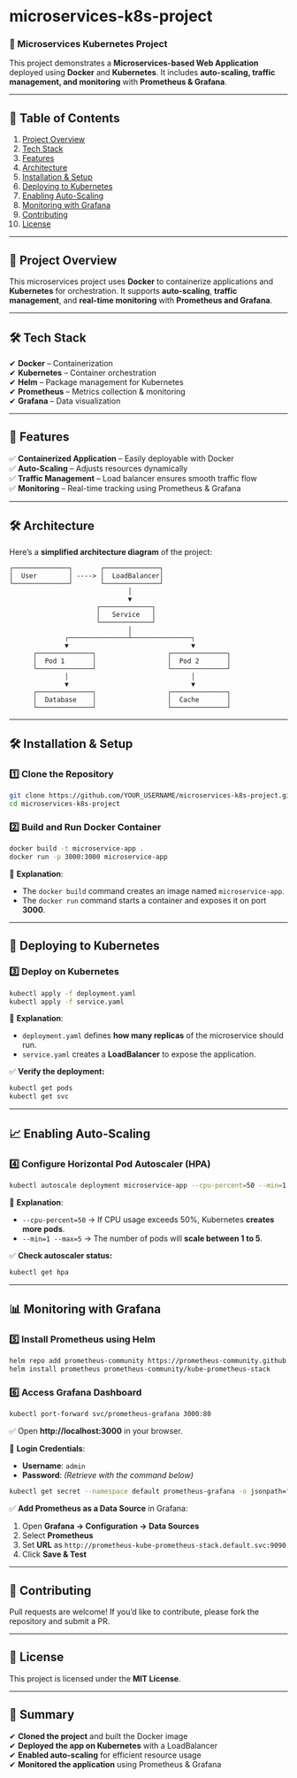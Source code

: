 # microservices-k8s-project
 
### **📌 Microservices Kubernetes Project**  

This project demonstrates a **Microservices-based Web Application** deployed using **Docker** and **Kubernetes**. It includes **auto-scaling, traffic management, and monitoring** with **Prometheus & Grafana**.  

---

## **📖 Table of Contents**
1. [Project Overview](#-project-overview)  
2. [Tech Stack](#-tech-stack)  
3. [Features](#-features)  
4. [Architecture](#-architecture)  
5. [Installation & Setup](#-installation--setup)  
6. [Deploying to Kubernetes](#-deploying-to-kubernetes)  
7. [Enabling Auto-Scaling](#-enabling-auto-scaling)  
8. [Monitoring with Grafana](#-monitoring-with-grafana)  
9. [Contributing](#-contributing)  
10. [License](#-license)  

---

## **📌 Project Overview**  
This microservices project uses **Docker** to containerize applications and **Kubernetes** for orchestration. It supports **auto-scaling**, **traffic management**, and **real-time monitoring** with **Prometheus and Grafana**.  

---

## **🛠️ Tech Stack**  
✔ **Docker** – Containerization  
✔ **Kubernetes** – Container orchestration  
✔ **Helm** – Package management for Kubernetes  
✔ **Prometheus** – Metrics collection & monitoring  
✔ **Grafana** – Data visualization  

---

## **🚀 Features**  
✅ **Containerized Application** – Easily deployable with Docker  
✅ **Auto-Scaling** – Adjusts resources dynamically  
✅ **Traffic Management** – Load balancer ensures smooth traffic flow  
✅ **Monitoring** – Real-time tracking using Prometheus & Grafana  

---

## **🛠️ Architecture**  
Here’s a **simplified architecture diagram** of the project:  

```
┌──────────────┐       ┌──────────────┐
│  User        │ ----> │  LoadBalancer│
└──────────────┘       └──────────────┘
                              │
                              ▼
                      ┌─────────────┐
                      │   Service   │
                      └─────────────┘
                              │
              ┌───────────────┴───────────────┐
              ▼                               ▼
      ┌──────────────┐                  ┌──────────────┐
      │  Pod 1       │                  │  Pod 2       │
      └──────────────┘                  └──────────────┘
              │                               │
              ▼                               ▼
      ┌──────────────┐                  ┌──────────────┐
      │  Database    │                  │  Cache       │
      └──────────────┘                  └──────────────┘
```

---

## **🛠️ Installation & Setup**  

### **1️⃣ Clone the Repository**  
```sh
git clone https://github.com/YOUR_USERNAME/microservices-k8s-project.git
cd microservices-k8s-project
```  

### **2️⃣ Build and Run Docker Container**  
```sh
docker build -t microservice-app .
docker run -p 3000:3000 microservice-app
```  
📌 **Explanation**:  
- The `docker build` command creates an image named `microservice-app`.  
- The `docker run` command starts a container and exposes it on port **3000**.  

---

## **🚀 Deploying to Kubernetes**  

### **3️⃣ Deploy on Kubernetes**  
```sh
kubectl apply -f deployment.yaml
kubectl apply -f service.yaml
```  
📌 **Explanation**:  
- `deployment.yaml` defines **how many replicas** of the microservice should run.  
- `service.yaml` creates a **LoadBalancer** to expose the application.  

✅ **Verify the deployment:**  
```sh
kubectl get pods
kubectl get svc
```  

---

## **📈 Enabling Auto-Scaling**  

### **4️⃣ Configure Horizontal Pod Autoscaler (HPA)**  
```sh
kubectl autoscale deployment microservice-app --cpu-percent=50 --min=1 --max=5
```  
📌 **Explanation**:  
- `--cpu-percent=50` → If CPU usage exceeds 50%, Kubernetes **creates more pods**.  
- `--min=1 --max=5` → The number of pods will **scale between 1 to 5**.  

✅ **Check autoscaler status:**  
```sh
kubectl get hpa
```

---

## **📊 Monitoring with Grafana**  

### **5️⃣ Install Prometheus using Helm**  
```sh
helm repo add prometheus-community https://prometheus-community.github.io/helm-charts
helm install prometheus prometheus-community/kube-prometheus-stack
```  

### **6️⃣ Access Grafana Dashboard**  
```sh
kubectl port-forward svc/prometheus-grafana 3000:80
```  
✅ Open **http://localhost:3000** in your browser.  

📌 **Login Credentials**:  
- **Username**: `admin`  
- **Password**: *(Retrieve with the command below)*  
```sh
kubectl get secret --namespace default prometheus-grafana -o jsonpath="{.data.admin-password}" | base64 --decode
```  

✅ **Add Prometheus as a Data Source** in Grafana:  
1. Open **Grafana → Configuration → Data Sources**  
2. Select **Prometheus**  
3. Set **URL** as `http://prometheus-kube-prometheus-stack.default.svc:9090`  
4. Click **Save & Test**  

---

## **📢 Contributing**  
Pull requests are welcome! If you’d like to contribute, please fork the repository and submit a PR.  

---

## **📜 License**  
This project is licensed under the **MIT License**.  

---

## **🎯 Summary**  
✔ **Cloned the project** and built the Docker image  
✔ **Deployed the app on Kubernetes** with a LoadBalancer  
✔ **Enabled auto-scaling** for efficient resource usage  
✔ **Monitored the application** using Prometheus & Grafana  


